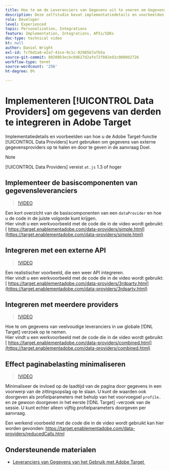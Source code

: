```yaml
---
title: Hoe te om de Leveranciers van Gegevens uit te voeren om Gegevens van de derde te integreren
description: Deze zelfstudie bevat implementatiedetails en voorbeelden van hoe u de functie Adobe Target-gegevensleveranciers kunt gebruiken om gegevens van externe gegevensleveranciers op te halen en door te geven in de aanvraag Doel.
role: Developer
level: Experienced
topic: Personalization, Integrations
feature: Implementation, Integrations, APIs/SDKs
doc-type: technical video
kt: null
author: Daniel Wright
exl-id: fcf6d1a8-e2a7-41ce-9c1c-02985b7afb5a
source-git-commit: 80208b3ecbc0d627d2afe72f882e91c9800d2726
workflow-type: tm+mt
source-wordcount: '256'
ht-degree: 0%

---
```


# Implementeren [!UICONTROL Data Providers] om gegevens van derden te integreren in Adobe Target

Implementatiedetails en voorbeelden van hoe u de Adobe Target-functie [!UICONTROL Data Providers] kunt gebruiken om gegevens van externe gegevensproviders op te halen en door te geven in de aanvraag Doel.

>[!NOTE]
>
>[!UICONTROL Data Providers] vereist `at.js` 1.3 of hoger

## Implementeer de basiscomponenten van gegevensleveranciers

>[!VIDEO](https://video.tv.adobe.com/v/22348/?quality=12)

Een kort overzicht van de basiscomponenten van een `dataProvider` en hoe u de code in de juiste volgorde kunt krijgen.\
Hier vindt u een werkvoorbeeld met de code die in de video wordt gebruikt:
[&#x200B; https://target.enablementadobe.com/data-providers/simple.html](https://target.enablementadobe.com/data-providers/simple.html)

## Integreren met een externe API

>[!VIDEO](https://video.tv.adobe.com/v/22345/)

Een realistischer voorbeeld, die een weer API integreren.\
Hier vindt u een werkvoorbeeld met de code die in de video wordt gebruikt:
[&#x200B; https://target.enablementadobe.com/data-providers/3rdparty.html](https://target.enablementadobe.com/data-providers/3rdparty.html)

## Integreren met meerdere providers

>[!VIDEO](https://video.tv.adobe.com/v/22346/)

Hoe te om gegevens van veelvoudige leveranciers in uw globale [!DNL Target] verzoek op te nemen.\
Hier vindt u een werkvoorbeeld met de code die in de video wordt gebruikt:
[&#x200B; https://target.enablementadobe.com/data-providers/combined.html](https://target.enablementadobe.com/data-providers/combined.html)

## Effect paginabelasting minimaliseren

>[!VIDEO](https://video.tv.adobe.com/v/22347/)

Minimaliseer de invloed op de laadtijd van de pagina door gegevens in een voorwerp van de zittingsopslag op te slaan. U kunt de waarden ook doorgeven als profielparameters met behulp van het voorvoegsel `profile.` en ze gewoon doorgeven in het eerste [!DNL Target] -verzoek van de sessie. U kunt echter alleen vijftig profielparameters doorgeven per aanvraag.

Een werkend voorbeeld met de code die in de video wordt gebruikt kan hier worden gevonden: [&#x200B; https://target.enablementadobe.com/data-providers/reducedCalls.html &#x200B;](https://target.enablementadobe.com/data-providers/reducedCalls.html)

## Ondersteunende materialen

* [&#x200B; Leveranciers van Gegevens van het Gebruik met Adobe Target &#x200B;](use-data-providers-to-integrate-third-party-data.md)
